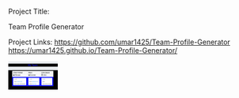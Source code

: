 Project Title:

Team Profile Generator 

Project Links:
https://github.com/umar1425/Team-Profile-Generator
https://umar1425.github.io/Team-Profile-Generator/

<img src="Asset/Myteam.png" width="100">


